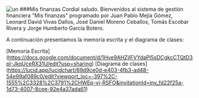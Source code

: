 ![un](https://github.com/POO2023-01-UNALMED/practica-1-grupo-2-equipo-9/assets/66537159/3cc37a7a-9b3f-4322-8c23-2f142d102020)
###Mis finanzas
Cordial saludo. 
Bienvenidos al sistema de gestión financiera "Mis finanzas" programado por Juan Pablo Mejía Gómez, Leonard David Vivas Dallos, José Daniel Moreno Ceballos, Tomás Escobar Rivera y Jorge Humberto García Botero. 

A continuación presentamos la memoria escríta y el diagrama de clases:

[Memoria Escríta] (https://docs.google.com/document/d/1Hve9AHZjIFVYdaPl5sDCgkcCTQtD3pI-JkqUceRX31U/edit?usp=sharing)
[Diagrama de clases] (https://lucid.app/lucidchart/69d9ce0d-e403-4fb3-ad48-54e99af089c0/edit?viewport_loc=-397%2C-1555%2C3328%2C3791%2CHWEp-vi-RSFO&invitationId=inv_fd22f25a-1d73-4007-8cee-92e4a37ada61)

